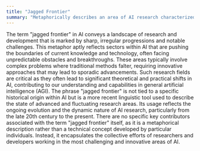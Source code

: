 ```yaml
---
title: "Jagged Frontier"
summary: "Metaphorically describes an area of AI research characterized by rapid, uneven advances and significant uncertainties or complexities."
---
```

The term "jagged frontier" in AI conveys a landscape of research and development that is marked by sharp, irregular progressions and notable challenges. This metaphor aptly reflects sectors within AI that are pushing the boundaries of current knowledge and technology, often facing unpredictable obstacles and breakthroughs. These areas typically involve complex problems where traditional methods falter, requiring innovative approaches that may lead to sporadic advancements. Such research fields are critical as they often lead to significant theoretical and practical shifts in AI, contributing to our understanding and capabilities in general artificial intelligence (AGI).
The phrase "jagged frontier" is not tied to a specific historical origin within AI but is a more recent linguistic tool used to describe the state of advanced and fluctuating research areas. Its usage reflects the ongoing evolution and the dynamic nature of AI research, particularly from the late 20th century to the present.
There are no specific key contributors associated with the term "jagged frontier" itself, as it is a metaphorical description rather than a technical concept developed by particular individuals. Instead, it encapsulates the collective efforts of researchers and developers working in the most challenging and innovative areas of AI.
